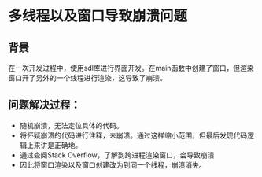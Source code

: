 # 多线程以及窗口导致崩溃问题

## 背景

在一次开发过程中，使用sdl库进行界面开发。在main函数中创建了窗口，但渲染窗口开了另外的一个线程进行渲染，这导致了崩溃。

## 问题解决过程：

* 随机崩溃，无法定位具体的代码。
* 将怀疑崩溃的代码进行注释，未崩溃。通过这样缩小范围，但最后发现代码逻辑上来讲是正确地。
* 通过查阅Stack Overflow，了解到跨进程渲染窗口，会导致崩溃
* 因此将窗口渲染以及窗口创建改为到同一个线程，崩溃消失。